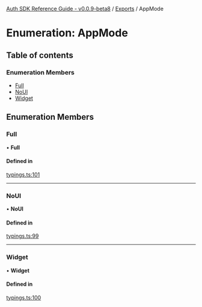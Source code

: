 [Auth SDK Reference Guide - v0.0.9-beta8](../README.md) / [Exports](../modules.md) / AppMode

# Enumeration: AppMode

## Table of contents

### Enumeration Members

- [Full](AppMode.md#full)
- [NoUI](AppMode.md#noui)
- [Widget](AppMode.md#widget)

## Enumeration Members

### Full

• **Full**

#### Defined in

[typings.ts:101](https://github.com/arcana-network/auth/blob/main/src/typings.ts#L101)

---

### NoUI

• **NoUI**

#### Defined in

[typings.ts:99](https://github.com/arcana-network/auth/blob/main/src/typings.ts#L99)

---

### Widget

• **Widget**

#### Defined in

[typings.ts:100](https://github.com/arcana-network/auth/blob/main/src/typings.ts#L100)
